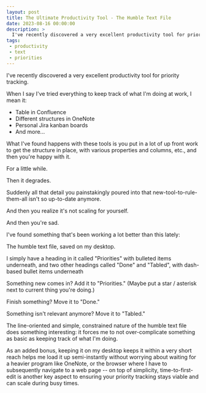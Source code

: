 ```yaml
---
layout: post
title: The Ultimate Productivity Tool - The Humble Text File
date: 2023-08-16 00:00:00
description: >
  I've recently discovered a very excellent productivity tool for priority tracking.
tags:
 - productivity
 - text
 - priorities
---
```


I've recently discovered a very excellent productivity tool for priority tracking.

When I say I've tried everything to keep track of what I'm doing at work, I mean it:

- Table in Confluence
- Different structures in OneNote
- Personal Jira kanban boards
- And more...

What I've found happens with these tools is you put in a lot of up front work to get the structure in place, with
various properties and columns, etc., and then you're happy with it.

For a little while.

Then it degrades.

Suddenly all that detail you painstakingly poured into that new-tool-to-rule-them-all isn't so up-to-date anymore.

And then you realize it's not scaling for yourself.

And then you're sad.

I've found something that's been working a lot better than this lately:

The humble text file, saved on my desktop.

I simply have a heading in it called "Priorities" with bulleted items underneath, and two other headings called "Done"
and "Tabled", with dash-based bullet items underneath

Something new comes in? Add it to "Priorities." (Maybe put a star / asterisk next to current thing you're doing.)

Finish something? Move it to "Done."

Something isn't relevant anymore? Move it to "Tabled."

The line-oriented and simple, constrained nature of the humble text file does something interesting: it forces me to not
over-complicate something as basic as keeping track of what I'm doing.

As an added bonus, keeping it on my desktop keeps it within a very short reach helps me load it up semi-instantly
without worrying about waiting for a heavier program like OneNote, or the browser where I have to subsequently navigate
to a web page -- on top of simplicity, time-to-first-edit is another key aspect to ensuring your priority tracking stays
viable and can scale during busy times.

